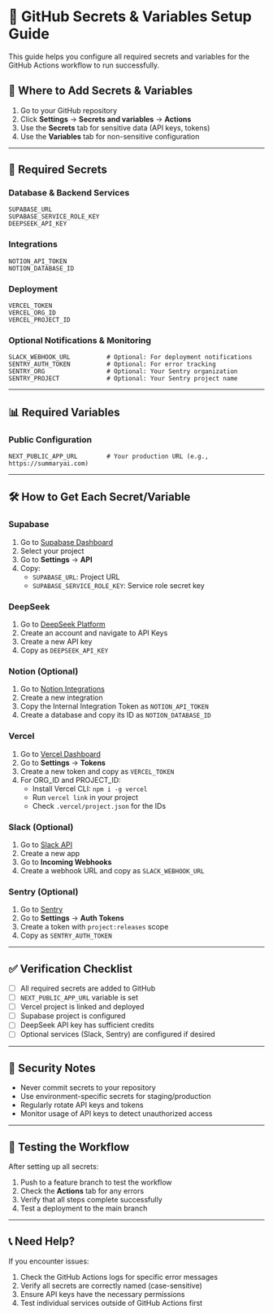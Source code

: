 # 🔐 GitHub Secrets & Variables Setup Guide

This guide helps you configure all required secrets and variables for the GitHub Actions workflow to run successfully.

## 📍 Where to Add Secrets & Variables

1. Go to your GitHub repository
2. Click **Settings** → **Secrets and variables** → **Actions**
3. Use the **Secrets** tab for sensitive data (API keys, tokens)
4. Use the **Variables** tab for non-sensitive configuration

---

## 🔑 Required Secrets

### **Database & Backend Services**
```
SUPABASE_URL
SUPABASE_SERVICE_ROLE_KEY
DEEPSEEK_API_KEY
```

### **Integrations**
```
NOTION_API_TOKEN
NOTION_DATABASE_ID
```

### **Deployment**
```
VERCEL_TOKEN
VERCEL_ORG_ID
VERCEL_PROJECT_ID
```

### **Optional Notifications & Monitoring**
```
SLACK_WEBHOOK_URL          # Optional: For deployment notifications
SENTRY_AUTH_TOKEN          # Optional: For error tracking
SENTRY_ORG                 # Optional: Your Sentry organization
SENTRY_PROJECT             # Optional: Your Sentry project name
```

---

## 📊 Required Variables

### **Public Configuration**
```
NEXT_PUBLIC_APP_URL        # Your production URL (e.g., https://summaryai.com)
```

---

## 🛠️ How to Get Each Secret/Variable

### **Supabase**
1. Go to [Supabase Dashboard](https://supabase.com/dashboard)
2. Select your project
3. Go to **Settings** → **API**
4. Copy:
   - `SUPABASE_URL`: Project URL
   - `SUPABASE_SERVICE_ROLE_KEY`: Service role secret key

### **DeepSeek**
1. Go to [DeepSeek Platform](https://platform.deepseek.com/)
2. Create an account and navigate to API Keys
3. Create a new API key
4. Copy as `DEEPSEEK_API_KEY`

### **Notion** (Optional)
1. Go to [Notion Integrations](https://www.notion.so/my-integrations)
2. Create a new integration
3. Copy the Internal Integration Token as `NOTION_API_TOKEN`
4. Create a database and copy its ID as `NOTION_DATABASE_ID`

### **Vercel**
1. Go to [Vercel Dashboard](https://vercel.com/dashboard)
2. Go to **Settings** → **Tokens**
3. Create a new token and copy as `VERCEL_TOKEN`
4. For ORG_ID and PROJECT_ID:
   - Install Vercel CLI: `npm i -g vercel`
   - Run `vercel link` in your project
   - Check `.vercel/project.json` for the IDs

### **Slack** (Optional)
1. Go to [Slack API](https://api.slack.com/apps)
2. Create a new app
3. Go to **Incoming Webhooks**
4. Create a webhook URL and copy as `SLACK_WEBHOOK_URL`

### **Sentry** (Optional)
1. Go to [Sentry](https://sentry.io/)
2. Go to **Settings** → **Auth Tokens**
3. Create a token with `project:releases` scope
4. Copy as `SENTRY_AUTH_TOKEN`

---

## ✅ Verification Checklist

- [ ] All required secrets are added to GitHub
- [ ] `NEXT_PUBLIC_APP_URL` variable is set
- [ ] Vercel project is linked and deployed
- [ ] Supabase project is configured
- [ ] DeepSeek API key has sufficient credits
- [ ] Optional services (Slack, Sentry) are configured if desired

---

## 🚨 Security Notes

- Never commit secrets to your repository
- Use environment-specific secrets for staging/production
- Regularly rotate API keys and tokens
- Monitor usage of API keys to detect unauthorized access

---

## 🔧 Testing the Workflow

After setting up all secrets:

1. Push to a feature branch to test the workflow
2. Check the **Actions** tab for any errors
3. Verify that all steps complete successfully
4. Test a deployment to the main branch

---

## 📞 Need Help?

If you encounter issues:
1. Check the GitHub Actions logs for specific error messages
2. Verify all secrets are correctly named (case-sensitive)
3. Ensure API keys have the necessary permissions
4. Test individual services outside of GitHub Actions first
